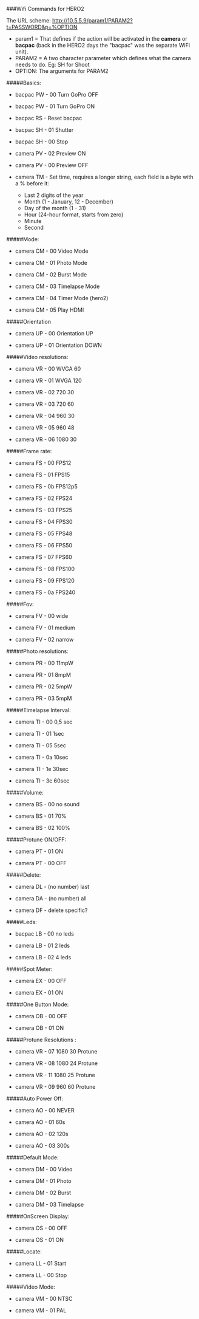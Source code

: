 ###Wifi Commands for HERO2

The URL scheme:  http://10.5.5.9/param1/PARAM2?t=PASSWORD&p=%OPTION

* param1 = That defines if the action will be activated in the **camera** or **bacpac** (back in the HERO2 days the "bacpac" was the separate WiFi unit).
* PARAM2 = A two character parameter which defines what the camera needs to do. Eg: SH for Shoot
* OPTION: The arguments for PARAM2

#####Basics:

* bacpac PW - 00 Turn GoPro OFF

* bacpac PW - 01 Turn GoPro ON

* bacpac RS - Reset bacpac

* bacpac SH - 01 Shutter

* bacpac SH - 00 Stop

* camera PV - 02 Preview ON

* camera PV - 00 Preview OFF

* camera TM - Set time, requires a longer string, each field is a byte with a % before it:

	* Last 2 digits of the year
	* Month (1 - January, 12 - December)
	* Day of the month (1 - 31)
	* Hour (24-hour format, starts from zero)
	* Minute
	* Second

#####Mode:

* camera CM - 00 Video Mode

* camera CM - 01 Photo Mode

* camera CM - 02 Burst Mode

* camera CM - 03 Timelapse Mode

* camera CM - 04 Timer Mode (hero2)

* camera CM - 05 Play HDMI

#####Orientation

* camera UP - 00 Orientation UP

* camera UP - 01 Orientation DOWN

#####Video resolutions:

* camera VR - 00 WVGA 60

* camera VR - 01 WVGA 120

* camera VR - 02 720 30

* camera VR - 03 720 60

* camera VR - 04 960 30

* camera VR - 05 960 48

* camera VR - 06 1080 30

#####Frame rate:

* camera FS - 00 FPS12

* camera FS - 01 FPS15

* camera FS - 0b FPS12p5

* camera FS - 02 FPS24

* camera FS - 03 FPS25

* camera FS - 04 FPS30

* camera FS - 05 FPS48

* camera FS - 06 FPS50

* camera FS - 07 FPS60

* camera FS - 08 FPS100

* camera FS - 09 FPS120

* camera FS - 0a FPS240

#####Fov:

* camera FV - 00 wide

* camera FV - 01 medium

* camera FV - 02 narrow

#####Photo resolutions:

* camera PR - 00 11mpW

* camera PR - 01 8mpM

* camera PR - 02 5mpW

* camera PR - 03 5mpM

#####Timelapse Interval:

* camera TI - 00 0,5 sec

* camera TI - 01 1sec

* camera TI - 05 5sec

* camera TI - 0a 10sec

* camera TI - 1e 30sec

* camera TI - 3c 60sec

#####Volume:

* camera BS - 00 no sound

* camera BS - 01 70%

* camera BS - 02 100%

#####Protune ON/OFF:

* camera PT - 01 ON

* camera PT - 00 OFF

#####Delete:

* camera DL - (no number) last

* camera DA - (no number) all

* camera DF - delete specific?

#####Leds:

* bacpac LB - 00 no leds

* camera LB - 01 2 leds

* camera LB - 02 4 leds

#####Spot Meter:

* camera EX - 00 OFF

* camera EX - 01 ON

#####One Button Mode:

* camera OB - 00 OFF

* camera OB - 01 ON

#####Protune Resolutions :

* camera VR - 07 1080 30 Protune

* camera VR - 08 1080 24 Protune

* camera VR - 11 1080 25 Protune

* camera VR - 09 960 60 Protune

#####Auto Power Off:

* camera AO - 00 NEVER

* camera AO - 01 60s

* camera AO - 02 120s

* camera AO - 03 300s

#####Default Mode:

* camera DM - 00 Video

* camera DM - 01 Photo

* camera DM - 02 Burst

* camera DM - 03 Timelapse

#####OnScreen Display:

* camera OS - 00 OFF

* camera OS - 01 ON

#####Locate:

* camera LL - 01 Start

* camera LL - 00 Stop

#####Video Mode:

* camera VM - 00 NTSC

* camera VM - 01 PAL
